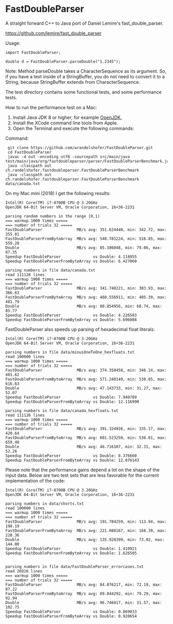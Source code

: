 # FastDoubleParser

A straight forward C++ to Java port of Daniel Lemire's fast_double_parser.

https://github.com/lemire/fast_double_parser

Usage:

    import FastDoubleParser;

    double d = FastDoubleParser.parseDouble("1.2345");

Note: Method parseDouble takes a CharacterSequence as its argument. So, if you have a text inside of a StringBuffer, you
do not need to convert it to a String, because StringBuffer extends from CharacterSequence.

The test directory contains some functional tests, and some performance tests.

How to run the performance test on a Mac:

1. Install Java JDK 8 or higher, for example [OpenJDK.](https://jdk.java.net/16/)
2. Install the XCode command line tools from Apple.
3. Open the Terminal and execute the following commands: 


Command:

     git clone https://github.com/wrandelshofer/FastDoubleParser.git
     cd FastDoubleParser 
     javac -d out -encoding utf8 -sourcepath src/main/java test/main/java/org/fastdoubleparser/parser/FastDoubleParserBenchmark.java 
     java -classpath out ch.randelshofer.fastdoubleparser.FastDoubleParserBenchmark 
     java -classpath out ch.randelshofer.fastdoubleparser.FastDoubleParserBenchmark data/canada.txt

On my Mac mini (2018) I get the following results:

    Intel(R) Core(TM) i7-8700B CPU @ 3.20GHz
    OpenJDK 64-Bit Server VM, Oracle Corporation, 16+36-2231

    parsing random numbers in the range [0,1)
    === warmup 1000 times =====
    === number of trials 32 =====
    FastDoubleParser               MB/s avg: 351.624440, min: 342.72, max: 355.81
    FastDoubleParserFromByteArray  MB/s avg: 548.781224, min: 516.85, max: 559.28
    Double                         MB/s avg: 85.386048, min: 79.06, max: 87.35
    Speedup FastDoubleParser              vs Double: 4.118055
    Speedup FastDoubleParserFromByteArray vs Double: 6.427060

    parsing numbers in file data/canada.txt
    read 111126 lines
    === warmup 1000 times =====
    === number of trials 32 =====
    FastDoubleParser               MB/s avg: 341.740221, min: 303.93, max: 366.63
    FastDoubleParserFromByteArray  MB/s avg: 460.556911, min: 405.39, max: 481.79
    Double                         MB/s avg: 80.854956, min: 68.74, max: 85.77
    Speedup FastDoubleParser              vs Double: 4.226583
    Speedup FastDoubleParserFromByteArray vs Double: 5.696088

FastDoubleParser also speeds up parsing of hexadecimal float literals:

    Intel(R) Core(TM) i7-8700B CPU @ 3.20GHz
    OpenJDK 64-Bit Server VM, Oracle Corporation, 16+36-2231

    parsing numbers in file data/minusOneToOne_hexfloats.txt
    read 100000 lines
    === warmup 1000 times =====
    === number of trials 32 =====
    FastDoubleParser               MB/s avg: 374.358458, min: 346.14, max: 401.62
    FastDoubleParserFromByteArray  MB/s avg: 571.240149, min: 538.05, max: 616.63
    Double                         MB/s avg: 47.143733, min: 31.27, max: 52.07
    Speedup FastDoubleParser              vs Double: 7.940789
    Speedup FastDoubleParserFromByteArray vs Double: 12.116990

    parsing numbers in file data/canada_hexfloats.txt
    read 111126 lines
    === warmup 1000 times =====
    === number of trials 32 =====
    FastDoubleParser               MB/s avg: 391.324926, min: 335.17, max: 420.64
    FastDoubleParserFromByteArray  MB/s avg: 601.523250, min: 536.01, max: 659.40
    Double                         MB/s avg: 46.716107, min: 32.31, max: 52.26
    Speedup FastDoubleParser              vs Double: 8.376660
    Speedup FastDoubleParserFromByteArray vs Double: 12.876143

Please note that the performance gains depend a lot on the shape of the input
data. Below are two test sets that are less favorable for the current implementation
of the code:

    Intel(R) Core(TM) i7-8700B CPU @ 3.20GHz
    OpenJDK 64-Bit Server VM, Oracle Corporation, 16+36-2231

    parsing numbers in data/shorts.txt
    read 100000 lines
    === warmup 1000 times =====
    === number of trials 32 =====
    FastDoubleParser               MB/s avg: 191.784259, min: 113.94, max: 198.19
    FastDoubleParserFromByteArray  MB/s avg: 221.088167, min: 168.39, max: 228.36
    Double                         MB/s avg: 135.928399, min: 73.02, max: 144.00
    Speedup FastDoubleParser              vs Double: 1.410921
    Speedup FastDoubleParserFromByteArray vs Double: 1.626505


    parsing numbers in file data/FastDoubleParser_errorcases.txt
    read 26916 lines
    === warmup 1000 times =====
    === number of trials 32 =====
    FastDoubleParser               MB/s avg: 84.076217, min: 72.19, max: 87.22
    FastDoubleParserFromByteArray  MB/s avg: 89.844292, min: 79.29, max: 92.94
    Double                         MB/s avg: 96.746817, min: 31.57, max: 102.75
    Speedup FastDoubleParser              vs Double: 0.869033
    Speedup FastDoubleParserFromByteArray vs Double: 0.928654
